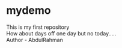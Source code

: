 # mydemo
This is my first repository
<br>
How about days off one day but no today.....
<br>
Author - AbdulRahman
